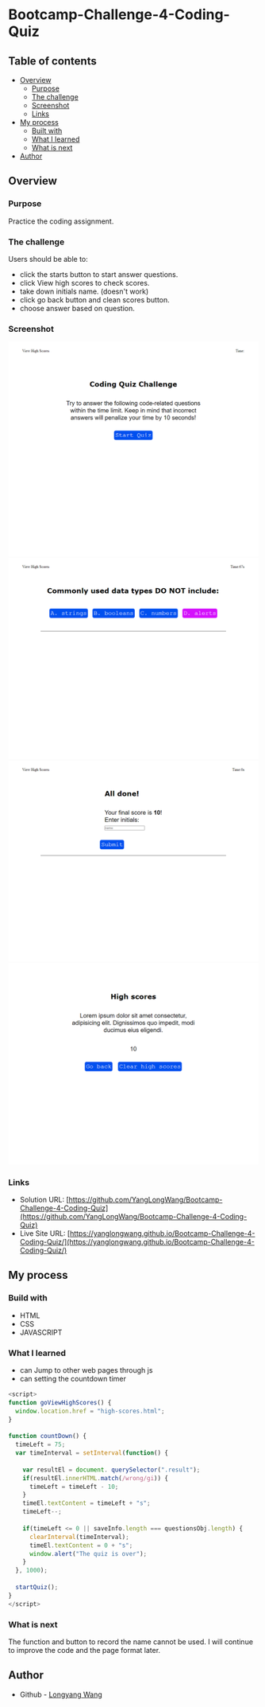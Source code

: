# Bootcamp-Challenge-4-Coding-Quiz

## Table of contents

- [Overview](#overview)
  - [Purpose](#purpose)
  - [The challenge](#the-challenge)
  - [Screenshot](#Screenshot)
  - [Links](#links)
- [My process](#my-process)
  - [Built with](#built-with)
  - [What I learned](#what-i-learned)
  - [What is next](#What-is-next)
- [Author](#author)

## Overview

### Purpose
Practice the coding assignment.

### The challenge

Users should be able to:

- click the starts button to start answer questions.
- click View high scores to check scores.
- take down initials name. (doesn't work)
- click go back button and clean scores button.
- choose answer based on question.


### Screenshot
![](./assets/pics/Coding%20Quiz%20-%201yanglongwang.github.io.png)
![](/assets/pics/Coding%20Quiz%20-%202yanglongwang.github.io.png)
![](/assets/pics/Coding%20Quiz%20-%203yanglongwang.github.io.png)
![](/assets/pics/Coding%20Quiz%20-%204yanglongwang.github.io.png)
### Links

- Solution URL: [https://github.com/YangLongWang/Bootcamp-Challenge-4-Coding-Quiz](https://github.com/YangLongWang/Bootcamp-Challenge-4-Coding-Quiz)
- Live Site URL: [https://yanglongwang.github.io/Bootcamp-Challenge-4-Coding-Quiz/](https://yanglongwang.github.io/Bootcamp-Challenge-4-Coding-Quiz/)

## My process

### Build with

- HTML
- CSS
- JAVASCRIPT

### What I learned

- can Jump to other web pages through js
- can setting the countdown timer

```JavaScript
<script>
function goViewHighScores() {
  window.location.href = "high-scores.html";
}

function countDown() {
  timeLeft = 75;
  var timeInterval = setInterval(function() {

    var resultEl = document. querySelector(".result");
    if(resultEl.innerHTML.match(/wrong/gi)) {
      timeLeft = timeLeft - 10;
    }
    timeEl.textContent = timeLeft + "s";
    timeLeft--;

    if(timeLeft <= 0 || saveInfo.length === questionsObj.length) {
      clearInterval(timeInterval);
      timeEl.textContent = 0 + "s";
      window.alert("The quiz is over");
    }
  }, 1000);

  startQuiz();
}
</script>
```

### What is next

The function and button to record the name cannot be used. I will continue to improve the code and the page format later.

## Author

- Github - [Longyang Wang](https://github.com/YangLongWang)